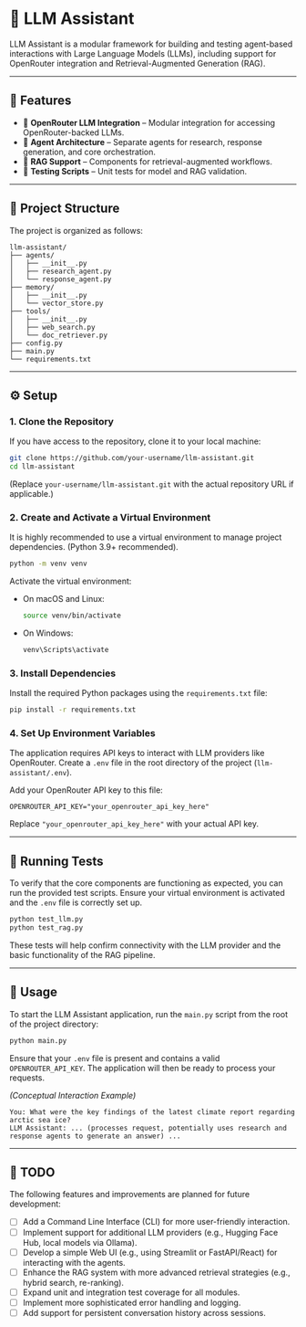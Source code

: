 # 🧠 LLM Assistant

LLM Assistant is a modular framework for building and testing agent-based interactions with Large Language Models (LLMs), including support for OpenRouter integration and Retrieval-Augmented Generation (RAG).

---

## 🚀 Features

-   🔗 **OpenRouter LLM Integration** – Modular integration for accessing OpenRouter-backed LLMs.
-   🧩 **Agent Architecture** – Separate agents for research, response generation, and core orchestration.
-   📄 **RAG Support** – Components for retrieval-augmented workflows.
-   🧪 **Testing Scripts** – Unit tests for model and RAG validation.

---

## 📁 Project Structure

The project is organized as follows:

```
llm-assistant/
├── agents/
│   ├── __init__.py
│   ├── research_agent.py
│   └── response_agent.py
├── memory/
│   ├── __init__.py
│   └── vector_store.py
├── tools/
│   ├── __init__.py
│   ├── web_search.py
│   └── doc_retriever.py
├── config.py
├── main.py
└── requirements.txt
```

---

## ⚙️ Setup

### 1. Clone the Repository

If you have access to the repository, clone it to your local machine:
```bash
git clone https://github.com/your-username/llm-assistant.git
cd llm-assistant
```
(Replace `your-username/llm-assistant.git` with the actual repository URL if applicable.)

### 2. Create and Activate a Virtual Environment

It is highly recommended to use a virtual environment to manage project dependencies. (Python 3.9+ recommended).

```bash
python -m venv venv
```

Activate the virtual environment:
-   On macOS and Linux:
    ```bash
    source venv/bin/activate
    ```
-   On Windows:
    ```bash
    venv\Scripts\activate
    ```

### 3. Install Dependencies

Install the required Python packages using the `requirements.txt` file:
```bash
pip install -r requirements.txt
```

### 4. Set Up Environment Variables

The application requires API keys to interact with LLM providers like OpenRouter. Create a `.env` file in the root directory of the project (`llm-assistant/.env`).

Add your OpenRouter API key to this file:
```dotenv
OPENROUTER_API_KEY="your_openrouter_api_key_here"
```
Replace `"your_openrouter_api_key_here"` with your actual API key.

---

## 🧪 Running Tests

To verify that the core components are functioning as expected, you can run the provided test scripts. Ensure your virtual environment is activated and the `.env` file is correctly set up.

```bash
python test_llm.py
python test_rag.py
```
These tests will help confirm connectivity with the LLM provider and the basic functionality of the RAG pipeline.

---

## 🧠 Usage

To start the LLM Assistant application, run the `main.py` script from the root of the project directory:

```bash
python main.py
```
Ensure that your `.env` file is present and contains a valid `OPENROUTER_API_KEY`. The application will then be ready to process your requests.

*(Conceptual Interaction Example)*
```
You: What were the key findings of the latest climate report regarding arctic sea ice?
LLM Assistant: ... (processes request, potentially uses research and response agents to generate an answer) ...
```

---

## 📌 TODO

The following features and improvements are planned for future development:

-   [ ] Add a Command Line Interface (CLI) for more user-friendly interaction.
-   [ ] Implement support for additional LLM providers (e.g., Hugging Face Hub, local models via Ollama).
-   [ ] Develop a simple Web UI (e.g., using Streamlit or FastAPI/React) for interacting with the agents.
-   [ ] Enhance the RAG system with more advanced retrieval strategies (e.g., hybrid search, re-ranking).
-   [ ] Expand unit and integration test coverage for all modules.
-   [ ] Implement more sophisticated error handling and logging.
-   [ ] Add support for persistent conversation history across sessions.
```
